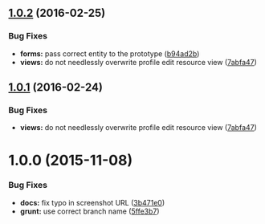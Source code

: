 <a name="1.0.2"></a>
## [1.0.2](https://github.com/hypeJunction/Elgg-prototyper_profile/compare/1.0.0...v1.0.2) (2016-02-25)


### Bug Fixes

* **forms:** pass correct entity to the prototype ([b94ad2b](https://github.com/hypeJunction/Elgg-prototyper_profile/commit/b94ad2b))
* **views:** do not needlessly overwrite profile edit resource view ([7abfa47](https://github.com/hypeJunction/Elgg-prototyper_profile/commit/7abfa47))



<a name="1.0.1"></a>
## [1.0.1](https://github.com/hypeJunction/Elgg-prototyper_profile/compare/1.0.0...v1.0.1) (2016-02-24)


### Bug Fixes

* **views:** do not needlessly overwrite profile edit resource view ([7abfa47](https://github.com/hypeJunction/Elgg-prototyper_profile/commit/7abfa47))



<a name="1.0.0"></a>
# 1.0.0 (2015-11-08)


### Bug Fixes

* **docs:** fix typo in screenshot URL ([3b471e0](https://github.com/hypeJunction/Elgg-prototyper_profile/commit/3b471e0))
* **grunt:** use correct branch name ([5ffe3b7](https://github.com/hypeJunction/Elgg-prototyper_profile/commit/5ffe3b7))




